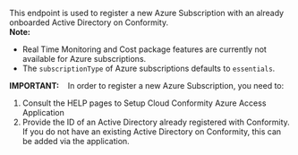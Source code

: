 This endpoint is used to register a new Azure Subscription with an already onboarded Active Directory on Conformity. \
**Note:**

- Real Time Monitoring and Cost package features are currently not available for Azure subscriptions.
- The `subscriptionType` of Azure subscriptions defaults to `essentials`.

**IMPORTANT:**
&nbsp;&nbsp;&nbsp;In order to register a new Azure Subscription, you need to:

1. Consult the HELP pages to Setup Cloud Conformity Azure Access Application
2. Provide the ID of an Active Directory already registered with Conformity. If you do not have an existing Active Directory on Conformity, this can be added via the application.
